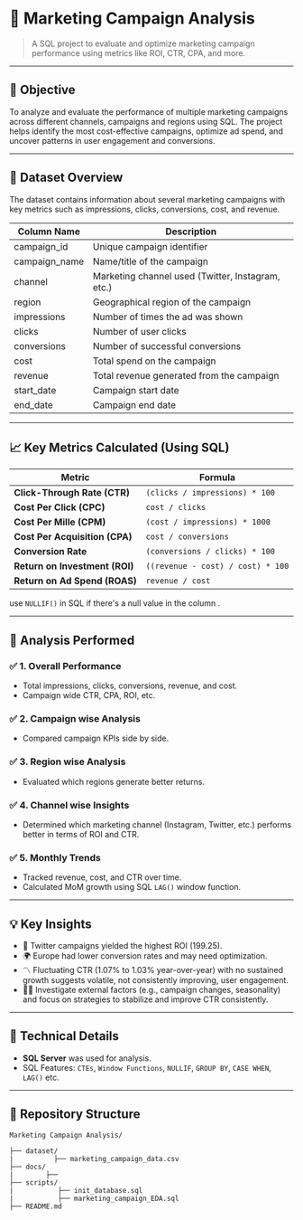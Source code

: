 # 📢 Marketing Campaign Analysis

> A SQL project to evaluate and optimize marketing campaign performance using metrics like ROI, CTR, CPA, and more.

---

## 🎯 Objective

To analyze and evaluate the performance of multiple marketing campaigns across different channels, campaigns and regions using SQL. The project helps identify the most cost-effective campaigns, optimize ad spend, and uncover patterns in user engagement and conversions.

---

## 🧱 Dataset Overview

The dataset contains information about several marketing campaigns with key metrics such as impressions, clicks, conversions, cost, and revenue.

| Column Name     | Description                                 |
|-----------------|---------------------------------------------|
| campaign_id     | Unique campaign identifier                  |
| campaign_name   | Name/title of the campaign                  |
| channel         | Marketing channel used (Twitter, Instagram, etc.) |
| region          | Geographical region of the campaign         |
| impressions     | Number of times the ad was shown            |
| clicks          | Number of user clicks                       |
| conversions     | Number of successful conversions            |
| cost            | Total spend on the campaign                 |
| revenue         | Total revenue generated from the campaign   |
| start_date      | Campaign start date                         |
| end_date        | Campaign end date                           |

---

## 📈 Key Metrics Calculated (Using SQL)

| Metric        | Formula |
|---------------|---------|
| **Click-Through Rate (CTR)** | `(clicks / impressions) * 100` |
| **Cost Per Click (CPC)** | `cost / clicks` |
| **Cost Per Mille (CPM)** | `(cost / impressions) * 1000` |
| **Cost Per Acquisition (CPA)** | `cost / conversions` |
| **Conversion Rate** | `(conversions / clicks) * 100` |
| **Return on Investment (ROI)** | `((revenue - cost) / cost) * 100` |
| **Return on Ad Spend (ROAS)** | `revenue / cost` |

use `NULLIF()` in SQL if there's a null value in the column .

---

## 📱 Analysis Performed

### ✅ 1. Overall Performance
- Total impressions, clicks, conversions, revenue, and cost.
- Campaign wide CTR, CPA, ROI, etc.

### ✅ 2. Campaign wise Analysis
- Compared campaign KPIs side by side.

### ✅ 3. Region wise Analysis
- Evaluated which regions generate better returns.

### ✅ 4. Channel wise Insights
- Determined which marketing channel (Instagram, Twitter, etc.) performs better in terms of ROI and CTR.

### ✅ 5. Monthly Trends
- Tracked revenue, cost, and CTR over time.
- Calculated MoM growth using SQL `LAG()` window function.

---

## 💡 Key Insights

- 📧 Twitter campaigns yielded the highest ROI (199.25).
- 🌍 Europe had lower conversion rates and may need optimization.
- 〽 Fluctuating CTR (1.07% to 1.03% year-over-year) with no sustained growth suggests volatile, not consistently improving, user engagement.
- 🕵🏻 Investigate external factors (e.g., campaign changes, seasonality) and focus on strategies to stabilize and improve CTR consistently.

---

## 🔧 Technical Details

- **SQL Server** was used for analysis.
- SQL Features: `CTEs`, `Window Functions`, `NULLIF`, `GROUP BY`, `CASE WHEN`, `LAG()` etc.

---

## 📁 Repository Structure
```
Marketing Campaign Analysis/

├── dataset/
|          ├── marketing_campaign_data.csv
├── docs/
|        ├──
├── scripts/
|           ├── init_database.sql
|           ├── marketing_campaign_EDA.sql
├── README.md
```
